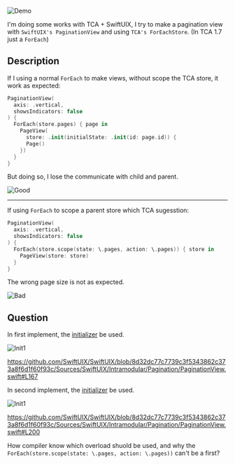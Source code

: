 ![Demo](./demo.gif)

I'm doing some works with TCA + SwiftUIX, I try to make a pagination view with `SwiftUIX's PaginationView` and using `TCA's ForEachStore`. (In TCA 1.7 just a `ForEach`)

## Description

If I using a normal `ForEach` to make views, without scope the TCA store, it work as expected:

```swift
PaginationView(
  axis: .vertical,
  showsIndicators: false
) {
  ForEach(store.pages) { page in
    PageView(
      store: .init(initialState: .init(id: page.id)) {
      Page()
    })
  }
}
```

But doing so, I lose the communicate with child and parent.

![Good](./good.png)

---

If using `ForEach` to scope a parent store which TCA sugesstion:

```swift
PaginationView(
  axis: .vertical,
  showsIndicators: false
) {
  ForEach(store.scope(state: \.pages, action: \.pages)) { store in
    PageView(store: store)
  }
}
```

The wrong page size is not as expected.

![Bad](./bad.png)

## Question

In first implement, the [initializer](https://github.com/SwiftUIX/SwiftUIX/blob/8d32dc77c7739c3f5343862c373a8f6d1f60f93c/Sources/SwiftUIX/Intramodular/Pagination/PaginationView.swift#L167) be used. 

![Init1](./init1.png)

https://github.com/SwiftUIX/SwiftUIX/blob/8d32dc77c7739c3f5343862c373a8f6d1f60f93c/Sources/SwiftUIX/Intramodular/Pagination/PaginationView.swift#L167

In second implement, the [initializer](https://github.com/SwiftUIX/SwiftUIX/blob/8d32dc77c7739c3f5343862c373a8f6d1f60f93c/Sources/SwiftUIX/Intramodular/Pagination/PaginationView.swift#L200) be used. 

![Init1](./init2.png)

https://github.com/SwiftUIX/SwiftUIX/blob/8d32dc77c7739c3f5343862c373a8f6d1f60f93c/Sources/SwiftUIX/Intramodular/Pagination/PaginationView.swift#L200

How compiler know which overload shuold be used, and why the `ForEach(store.scope(state: \.pages, action: \.pages))` can't be a first?